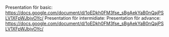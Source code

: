 Presentation för basic: 
https://docs.google.com/document/d/1oEDkh0FM3fse_sBgAekYaB0nQajPSLV1XFpWJbjvOYc/
Presentation för intermidiate: 
Presentation för advance: 
https://docs.google.com/document/d/1oEDkh0FM3fse_sBgAekYaB0nQajPSLV1XFpWJbjvOYc/
